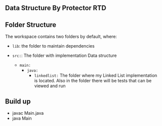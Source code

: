 ## Data Structure By Protector RTD


## Folder Structure

The workspace contains two folders by default, where:

- `lib`: the folder to maintain dependencies

- `src:`: The folder with implementation Data structure
  - `main:` 
    - `java:`
      - `linkedlist:` The folder where my Linked List implementation is located. Also in the folder there will be tests that can be viewed and run
  
## Build up
- javac Main.java 
- java Main
